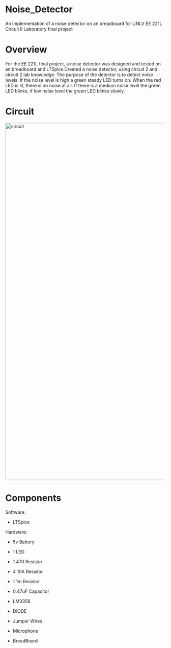 # Noise_Detector
An implementation of a noise detector on an breadboard for UNLV EE 221L Circuit ll Laboratory final project

# Overview
For the EE 221L final project, a noise detector was designed and tested on an breadboard and  LTSpice.Created a noise detector, using circuit 2 and circuit 2 lab knowledge. The purpose of the   detector is to detect noise levels. If the noise level is high a green steady LED turns on.   When the red LED is lit, there is no noise at all. If there is a medium noise level the green LED blinks, if low noise level the green LED blinks slowly. 

# Circuit
 <img width="1119" alt="circuit" src="https://github.com/AngeloNol/Noise_Detector/assets/98061732/2d92ad06-54d2-4f1a-afdd-e756e2df0aab">



# Components

Software:

 * LTSpice

  Hardware:

  - 5v Battery
  
  - 1 LED
  - 1 470 Resistor
  - 4 10K Resistor
  - 1 1m Resistor
  - 0.47uF Capacitor
  - LM3358
  - DIODE
  - Jumper Wires
  - Microphone
  - BreadBoard
    
    
